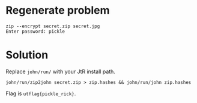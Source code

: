 # Regenerate problem
```
zip --encrypt secret.zip secret.jpg
Enter password: pickle
```

# Solution

Replace `john/run/` with your JtR install path.

```
john/run/zip2john secret.zip > zip.hashes && john/run/john zip.hashes
```

Flag is `utflag{pickle_rick}`.
